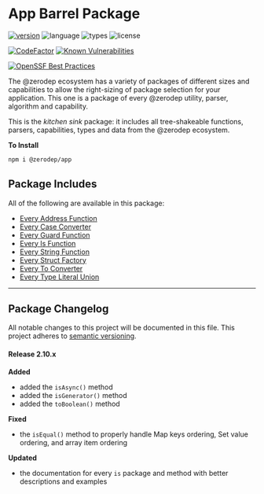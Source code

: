 # App Barrel Package

[![version](https://img.shields.io/npm/v/@zerodep/app?style=flat-square&color=blue)](https://www.npmjs.com/package/@zerodep/app)
![language](https://img.shields.io/badge/typescript-100%25-blue?style=flat-square)
![types](https://img.shields.io/badge/types-included-blue?style=flat-square)
![license](https://img.shields.io/github/license/cdepage/zerodep?color=blue&style=flat-square)

[![CodeFactor](https://www.codefactor.io/repository/github/cdepage/zerodep/badge)](https://www.codefactor.io/repository/github/cdepage/zerodep)
[![Known Vulnerabilities](https://snyk.io/test/github/cdepage/zerodep/badge.svg)](https://snyk.io/test/github/cdepage/zerodep)

[![OpenSSF Best Practices](https://www.bestpractices.dev/projects/9225/badge)](https://www.bestpractices.dev/projects/9225)

The @zerodep ecosystem has a variety of packages of different sizes and capabilities to allow the right-sizing of package selection for your application. This one is a package of every @zerodep utility, parser, algorithm and capability.

This is the _kitchen sink_ package: it includes all tree-shakeable functions, parsers, capabilities, types and data from the @zerodep ecosystem.

**To Install**

```bash
npm i @zerodep/app
```

## Package Includes

All of the following are available in this package:

- [Every Address Function](address.md)
- [Every Case Converter](case.md)
- [Every Guard Function](guard.md)
- [Every Is Function](is.md)
- [Every String Function](string.md)
- [Every Struct Factory](struct.md)
- [Every To Converter](to.md)
- [Every Type Literal Union](types.md)

---

## Package Changelog

All notable changes to this project will be documented in this file. This project adheres to [semantic versioning](https://semver.org/spec/v2.0.0.html).

#### Release 2.10.x

**Added**

- added the `isAsync()` method
- added the `isGenerator()` method
- added the `toBoolean()` method

**Fixed**

- the `isEqual()` method to properly handle Map keys ordering, Set value ordering, and array item ordering

**Updated**

- the documentation for every `is` package and method with better descriptions and examples
